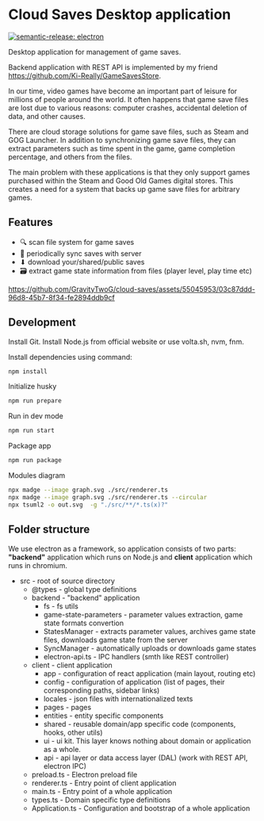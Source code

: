 # Cloud Saves Desktop application

[![semantic-release: electron](https://img.shields.io/badge/semantic--release-electron-31a0f9?logo=semantic-release)](https://github.com/semantic-release/semantic-release)

Desktop application for management of game saves.

Backend application with REST API is implemented by my friend https://github.com/Ki-Really/GameSavesStore.

In our time, video games have become an important part of leisure for millions of people around the world. It often happens that game save files are lost due to various reasons: computer crashes, accidental deletion of data, and other causes.

There are cloud storage solutions for game save files, such as Steam and GOG Launcher. In addition to synchronizing game save files, they can extract parameters such as time spent in the game, game completion percentage, and others from the files.

The main problem with these applications is that they only support games purchased within the Steam and Good Old Games digital stores. This creates a need for a system that backs up game save files for arbitrary games.

## Features

- 🔍 scan file system for game saves
- 🔄 periodically sync saves with server
- ⬇︎ download your/shared/public saves
- 🗃️ extract game state information from files (player level, play time etc)

https://github.com/GravityTwoG/cloud-saves/assets/55045953/03c87ddd-96d8-45b7-8f34-fe2894ddb9cf

## Development

Install Git.
Install Node.js from official website or use volta.sh, nvm, fnm.

Install dependencies using command:

```sh
npm install
```

Initialize husky

```sh
npm run prepare
```

Run in dev mode

```sh
npm run start
```

Package app

```sh
npm run package
```

Modules diagram

```sh
npx madge --image graph.svg ./src/renderer.ts
npx madge --image graph.svg ./src/renderer.ts --circular
npx tsuml2 -o out.svg  -g "./src/**/*.ts(x)?"
```

## Folder structure

We use electron as a framework, so application consists of two parts: **"backend"** application which runs on Node.js and **client** application which runs in chromium.

- src - root of source directory
  - @types - global type definitions
  - backend - "backend" application
    - fs - fs utils
    - game-state-parameters - parameter values extraction, game state formats convertion
    - StatesManager - extracts parameter values, archives game state files, downloads game state from the server
    - SyncManager - automatically uploads or downloads game states
    - electron-api.ts - IPC handlers (smth like REST controller)
  - client - client application
    - app - configuration of react application (main layout, routing etc)
    - config - configuration of application (list of pages, their corresponding paths, sidebar links)
    - locales - json files with internationalized texts
    - pages - pages
    - entities - entity specific components
    - shared - reusable domain/app specific code (components, hooks, other utils)
    - ui - ui kit. This layer knows nothing about domain or application as a whole.
    - api - api layer or data access layer (DAL) (work with REST API, electron IPC)
  - preload.ts - Electron preload file
  - renderer.ts - Entry point of client application
  - main.ts - Entry point of a whole application
  - types.ts - Domain specific type definitions
  - Application.ts - Configuration and bootstrap of a whole application
